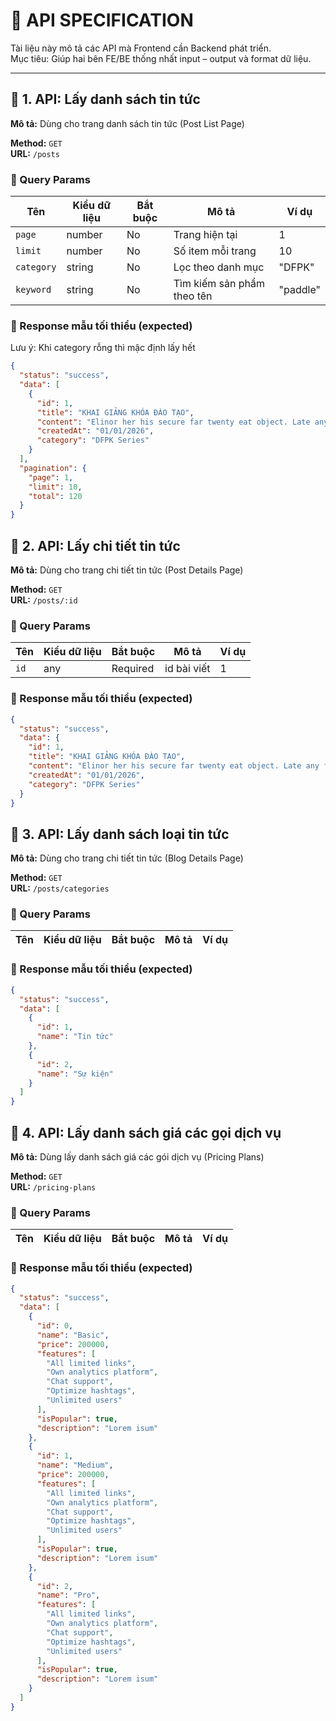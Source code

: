 # 📘 API SPECIFICATION

Tài liệu này mô tả các API mà Frontend cần Backend phát triển.  
Mục tiêu: Giúp hai bên FE/BE thống nhất input – output và format dữ liệu.

---

## 🧩 1. API: Lấy danh sách tin tức

**Mô tả:** Dùng cho trang danh sách tin tức (Post List Page)

**Method:** `GET`  
**URL:** `/posts`

### 🔸 Query Params

| Tên        | Kiểu dữ liệu | Bắt buộc | Mô tả                      | Ví dụ    |
| ---------- | ------------ | -------- | -------------------------- | -------- |
| `page`     | number       | No       | Trang hiện tại             | 1        |
| `limit`    | number       | No       | Số item mỗi trang          | 10       |
| `category` | string       | No       | Lọc theo danh mục          | "DFPK"   |
| `keyword`  | string       | No       | Tìm kiếm sản phẩm theo tên | "paddle" |

### 🔸 Response mẫu tối thiểu (expected)

Lưu ý: Khi category rỗng thì mậc định lấy hết

```json
{
  "status": "success",
  "data": [
    {
      "id": 1,
      "title": "KHAI GIẢNG KHÓA ĐÀO TẠO",
      "content": "Elinor her his secure far twenty eat object. Late any far saw size want man. Which way you wrong add shall one. As guest right of he scale these. Horses nearer oh elinor of denote.",
      "createdAt": "01/01/2026",
      "category": "DFPK Series"
    }
  ],
  "pagination": {
    "page": 1,
    "limit": 10,
    "total": 120
  }
}
```

## 🧩 2. API: Lấy chi tiết tin tức

**Mô tả:** Dùng cho trang chi tiết tin tức (Post Details Page)

**Method:** `GET`  
**URL:** `/posts/:id`

### 🔸 Query Params

| Tên  | Kiểu dữ liệu | Bắt buộc | Mô tả       | Ví dụ |
| ---- | ------------ | -------- | ----------- | ----- |
| `id` | any          | Required | id bài viết | 1     |

### 🔸 Response mẫu tối thiểu (expected)

```json
{
  "status": "success",
  "data": {
    "id": 1,
    "title": "KHAI GIẢNG KHÓA ĐÀO TẠO",
    "content": "Elinor her his secure far twenty eat object. Late any far saw size want man. Which way you wrong add shall one. As guest right of he scale these. Horses nearer oh elinor of denote.",
    "createdAt": "01/01/2026",
    "category": "DFPK Series"
  }
}
```

## 🧩 3. API: Lấy danh sách loại tin tức

**Mô tả:** Dùng cho trang chi tiết tin tức (Blog Details Page)

**Method:** `GET`  
**URL:** `/posts/categories`

### 🔸 Query Params

| Tên | Kiểu dữ liệu | Bắt buộc | Mô tả | Ví dụ |
| --- | ------------ | -------- | ----- | ----- |

### 🔸 Response mẫu tối thiểu (expected)

```json
{
  "status": "success",
  "data": [
    {
      "id": 1,
      "name": "Tin tức"
    },
    {
      "id": 2,
      "name": "Sự kiện"
    }
  ]
}
```

## 🧩 4. API: Lấy danh sách giá các gọi dịch vụ

**Mô tả:** Dùng lấy danh sách giá các gói dịch vụ (Pricing Plans)

**Method:** `GET`  
**URL:** `/pricing-plans`

### 🔸 Query Params

| Tên | Kiểu dữ liệu | Bắt buộc | Mô tả | Ví dụ |
| --- | ------------ | -------- | ----- | ----- |

### 🔸 Response mẫu tối thiểu (expected)

```json
{
  "status": "success",
  "data": [
    {
      "id": 0,
      "name": "Basic",
      "price": 200000,
      "features": [
        "All limited links",
        "Own analytics platform",
        "Chat support",
        "Optimize hashtags",
        "Unlimited users"
      ],
      "isPopular": true,
      "description": "Lorem isum"
    },
    {
      "id": 1,
      "name": "Medium",
      "price": 200000,
      "features": [
        "All limited links",
        "Own analytics platform",
        "Chat support",
        "Optimize hashtags",
        "Unlimited users"
      ],
      "isPopular": true,
      "description": "Lorem isum"
    },
    {
      "id": 2,
      "name": "Pro",
      "features": [
        "All limited links",
        "Own analytics platform",
        "Chat support",
        "Optimize hashtags",
        "Unlimited users"
      ],
      "isPopular": true,
      "description": "Lorem isum"
    }
  ]
}
```
